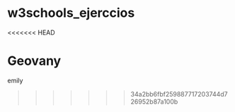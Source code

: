 # w3schools_ejerccios
<<<<<<< HEAD

Geovany
=======
emily
>>>>>>> 34a2bb6fbf259887717203744d726952b87a100b
